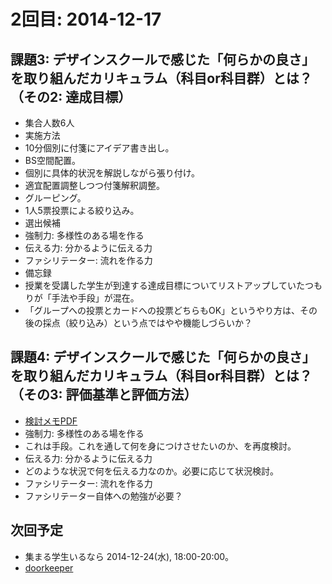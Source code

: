 # 2回目: 2014-12-17
## 課題3: デザインスクールで感じた「何らかの良さ」を取り組んだカリキュラム（科目or科目群）とは？（その2: 達成目標）
- 集合人数6人
- 実施方法
 - 10分個別に付箋にアイデア書き出し。
 - BS空間配置。
  - 個別に具体的状況を解説しながら張り付け。
  - 適宜配置調整しつつ付箋解釈調整。
  - グルーピング。
 - 1人5票投票による絞り込み。
  - 選出候補
   - 強制力: 多様性のある場を作る
   - 伝える力: 分かるように伝える力
   - ファシリテーター: 流れを作る力
- 備忘録
 - 授業を受講した学生が到達する達成目標についてリストアップしていたつもりが「手法や手段」が混在。
 - 「グループへの投票とカードへの投票どちらもOK」というやり方は、その後の採点（絞り込み）という点ではやや機能しづらいか？

## 課題4: デザインスクールで感じた「何らかの良さ」を取り組んだカリキュラム（科目or科目群）とは？（その3: 評価基準と評価方法）
- [検討メモPDF](https://github.com/naltoma/designschool2ie/blob/master/2014-12-17/達成目標BS＋評価方法討論.pdf)
 - 強制力: 多様性のある場を作る
  - これは手段。これを通して何を身につけさせたいのか、を再度検討。
 - 伝える力: 分かるように伝える力
  - どのような状況で何を伝える力なのか。必要に応じて状況検討。
 - ファシリテーター: 流れを作る力
  - ファシリテーター自体への勉強が必要？


## 次回予定
- 集まる学生いるなら 2014-12-24(水), 18:00-20:00。
- [doorkeeper](http://0b53b57923b1c41320e4df7e3e.doorkeeper.jp/events/18263)
